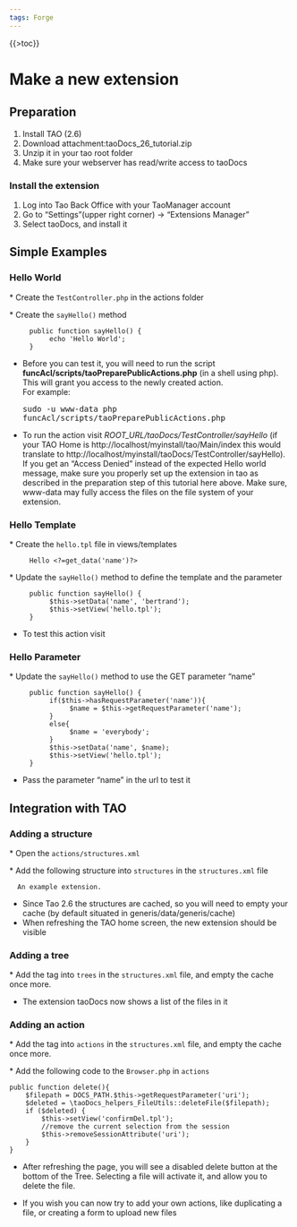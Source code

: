 ```yaml
---
tags: Forge
---
```


{{\>toc}}

Make a new extension
====================

Preparation
-----------

1.  Install TAO (2.6)
2.  Download attachment:taoDocs\_26\_tutorial.zip
3.  Unzip it in your tao root folder
4.  Make sure your webserver has read/write access to taoDocs

### Install the extension

1.  Log into Tao Back Office with your TaoManager account
2.  Go to “Settings”(upper right corner) -\> “Extensions Manager”
3.  Select taoDocs, and install it

Simple Examples
---------------

### Hello World

\* Create the `TestController.php` in the actions folder

\* Create the `sayHello()` method

         public function sayHello() {
              echo 'Hello World';
         }

-   Before you can test it, you will need to run the script **funcAcl/scripts/taoPreparePublicActions.php** (in a shell using php). This will grant you access to the newly created action.\
     For example:<pre>sudo -u www-data php funcAcl/scripts/taoPreparePublicActions.php</pre>

<!-- -->

-   To run the action visit *ROOT\_URL/taoDocs/TestController/sayHello* (if your TAO Home is http://localhost/myinstall/tao/Main/index this would translate to http://localhost/myinstall/taoDocs/TestController/sayHello). If you get an “Access Denied” instead of the expected Hello world message, make sure you properly set up the extension in tao as described in the preparation step of this tutorial here above. Make sure, www-data may fully access the files on the file system of your extension.

### Hello Template

\* Create the `hello.tpl` file in views/templates

         Hello <?=get_data('name')?>

\* Update the `sayHello()` method to define the template and the parameter *<span class="URL:/taoDocs/TestController/sayHello"></span>*

         public function sayHello() {
              $this->setData('name', 'bertrand');
              $this->setView('hello.tpl');
         }

-   To test this action visit *<span class="URL:/taoDocs/TestController/sayHello"></span>*

### Hello Parameter

\* Update the `sayHello()` method to use the GET parameter “name”

         public function sayHello() {
              if($this->hasRequestParameter('name')){
                   $name = $this->getRequestParameter('name');
              }
              else{
                   $name = 'everybody';
              }
              $this->setData('name', $name);
              $this->setView('hello.tpl');
         }

-   Pass the parameter “name” in the url to test it *<span class="URL:/taoDocs/TestController/sayHello?name=bertrand"></span>*

Integration with TAO
--------------------

### Adding a structure

\* Open the `actions/structures.xml`

\* Add the following structure into `structures` in the `structures.xml` file


      An example extension.
      
        
          
          
          
          
        
      

-   Since Tao 2.6 the structures are cached, so you will need to empty your cache (by default situated in generis/data/generis/cache)
-   When refreshing the TAO home screen, the new extension should be visible

### Adding a tree

\* Add the tag into `trees` in the `structures.xml` file, and empty the cache once more.

-   The extension taoDocs now shows a list of the files in it

### Adding an action

\* Add the tag into `actions` in the `structures.xml` file, and empty the cache once more.

\* Add the following code to the `Browser.php` in `actions`

    public function delete(){
        $filepath = DOCS_PATH.$this->getRequestParameter('uri');
        $deleted = \taoDocs_helpers_FileUtils::deleteFile($filepath);
        if ($deleted) {
            $this->setView('confirmDel.tpl');
            //remove the current selection from the session
            $this->removeSessionAttribute('uri');
        }
    }

-   After refreshing the page, you will see a disabled delete button at the bottom of the Tree. Selecting a file will activate it, and allow you to delete the file.

<!-- -->

-   If you wish you can now try to add your own actions, like duplicating a file, or creating a form to upload new files

